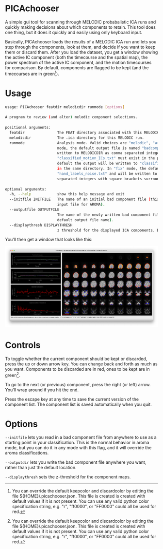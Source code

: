 # PICAchooser

A simple gui tool for scanning through MELODIC probabalistic ICA runs and quickly making decisions about which components to retain.  This tool does one thing, but it does it quickly and easily using only keyboard input.

Basically, PICAchooser loads the results of a MELODIC ICA run and lets you step through the components, look at them, and decide if you want to keep them or discard them.  After you load the dataset, you get a window showing the active IC component (both the timecourse and the spatial map), the power spectrum of the active IC component, and the motion timecourses for comparison.  By default, components are flagged to be kept (and the timecourses are in green[^*]).


# Usage

``` bash
usage: PICAchooser featdir melodicdir runmode [options]

A program to review (and alter) melodic component selections.

positional arguments:
  featdir               The FEAT directory associated with this MELODIC run.
  melodicdir            The .ica directory for this MELODIC run.
  runmode               Analysis mode. Valid choices are "melodic", "aroma", and "fix". In "melodic"
                        mode, the default output file is named "badcomponents.txt" and will be
                        written to MELODICDIR as comma separated integers. In "aroma" mode, the file
                        "classified_motion_ICs.txt" must exist in the parent of MELODICDIR; by
                        default the output will be written to "classified_motion_ICs_revised.txt"
                        in the same directory. In "fix" mode, the default output file is named
                        "hand_labels_noise.txt" and will be written to MELODICDIR as comma
                        separated integers with square brackets surrounding the line.

optional arguments:
  -h, --help            show this help message and exit
  --initfile INITFILE   The name of an initial bad component file (this overrides the default
                        input file for AROMA).
  --outputfile OUTPUTFILE
                        The name of the newly written bad component file (this overrides the
                        default output file name).
  --displaythresh DISPLAYTHRESH
                        z threshold for the displayed ICA components. Default is 2.3.
```

You'll then get a window that looks like this:

![PICAchooser screenshot](https://github.com/bbfrederick/picachooser/blob/master/images/picachooser_screenshot.png)

# Controls


To toggle whether the current component should be kept or discarded, press the up or down arrow key.  You can change back and forth as much as you want. Components to be discarded are in red, ones to be kept are in green[^*].

To go to the next (or previous) component, press the right (or left) arrow.  You'll wrap around if you hit the end.

Press the escape key at any time to save the current version of the component list.  The component list is saved automatically when you quit.


Options
=======
`--initfile` lets you read in a bad component file from anywhere to use as a starting point in your classification.  This is the normal behavior in aroma mode, but you can do it in any mode with this flag, and it will override the aroma classifications.

`--outputdir` lets you write the bad component file anywhere you want, rather than just the default location.

`--displaythresh` sets the z-threshold for the component maps.

[^*]: You can override the default keepcolor and discardcolor by editing the file ${HOME}/.picachooser.json. This file is created is created with default values if it is not present.  You can use any valid python color specification string, e.g. "r", "ff0000", or "FF0000" could all be used for red.
